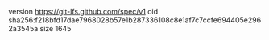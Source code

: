 version https://git-lfs.github.com/spec/v1
oid sha256:f218bfd17dae7968028b57e1b287336108c8e1af7c7ccfe694405e2962a3545a
size 1645
